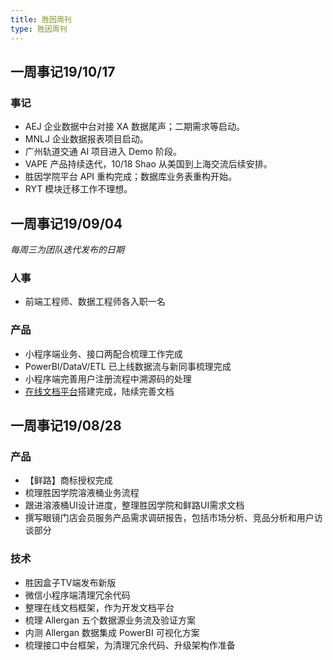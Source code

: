 ```yaml
---
title: 胜因周刊
type: 胜因周刊 
---
```


## 一周事记19/10/17

### 事记

- AEJ 企业数据中台对接 XA 数据尾声；二期需求等启动。
- MNLJ 企业数据报表项目启动。
- 广州轨道交通 AI 项目进入 Demo 阶段。
- VAPE 产品持续迭代，10/18 Shao 从美国到上海交流后续安排。
- 胜因学院平台 API 重构完成；数据库业务表重构开始。
- RYT 模块迁移工作不理想。

## 一周事记19/09/04

*每周三为团队迭代发布的日期*

### 人事

- 前端工程师、数据工程师各入职一名

### 产品

- 小程序端业务、接口两配合梳理工作完成
- PowerBI/DataV/ETL 已上线数据流与新同事梳理完成
- 小程序端完善用户注册流程中溯源码的处理
- [在线文档平台](https://doc.idata.mobi/)搭建完成，陆续完善文档

## 一周事记19/08/28

### 产品

- 【鲜路】商标授权完成
- 梳理胜因学院溶液桶业务流程
- 跟进溶液桶UI设计进度，整理胜因学院和鲜路UI需求文档
- 撰写眼镜门店会员服务产品需求调研报告，包括市场分析、竞品分析和用户访谈部分

### 技术

- 胜因盒子TV端发布新版
- 微信小程序端清理冗余代码
- 整理在线文档框架，作为开发文档平台
- 梳理 Allergan 五个数据源业务流及验证方案
- 内测 Allergan 数据集成 PowerBI 可视化方案
- 梳理接口中台框架，为清理冗余代码、升级架构作准备

